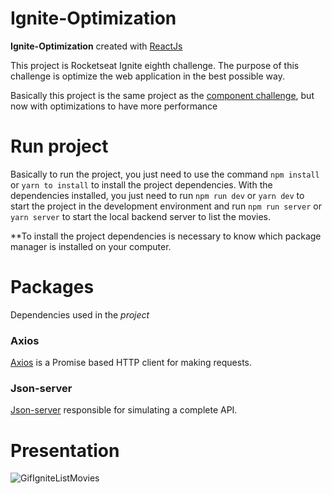 # Ignite-Optimization
**Ignite-Optimization** created with <a href='https://pt-br.reactjs.org/' target="_blank">ReactJs</a>

This project is Rocketseat Ignite eighth challenge. The purpose of this challenge is optimize the web application in the best possible way.

Basically this project is the same project as the [component challenge](https://github.com/Dantts/Ignite-components), but now with optimizations to have more performance

# Run project

Basically to run the project, you just need to use the command `npm install` or `yarn to install` to install the project dependencies.
With the dependencies installed, you just need to run `npm run dev` or `yarn dev` to start the project in the development environment 
and run `npm run server` or `yarn server` to start the local backend server to list the movies.

**To install the project dependencies is necessary to know which package manager is installed on your computer.

# Packages
Dependencies used in the _project_

### Axios
[Axios](https://www.npmjs.com/package/axios) is a Promise based HTTP client for making requests.

### Json-server
[Json-server](https://www.npmjs.com/package/json-server) responsible for simulating a complete API.

# Presentation

![GifIgniteListMovies](https://user-images.githubusercontent.com/80539719/188324863-6e31fbd0-7663-4a24-a409-a66fb986e1da.gif)
